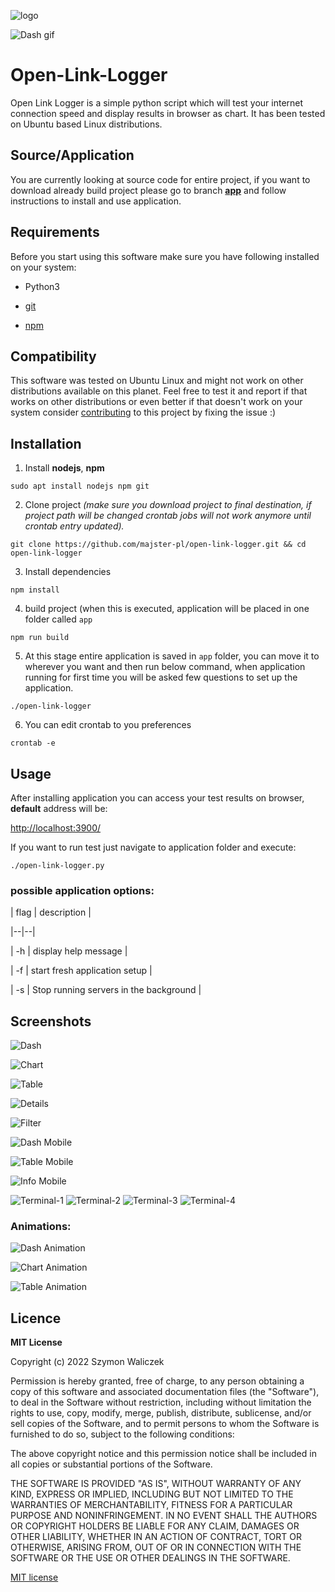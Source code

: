 ﻿
  

![logo](https://github.com/majster-pl/open-link-logger/raw/main/public/logo-with-title.png)

  
![Dash gif](https://github.com/majster-pl/open-link-logger/blob/main/screenshots/dash1.gif?raw=true)
  

# Open-Link-Logger

  

  

Open Link Logger is a simple python script which will test your internet connection speed and display results in browser as chart. It has been tested on Ubuntu based Linux distributions.

  

## Source/Application

You are currently looking at source code for entire project, if you want to download already build project please go to branch **[app](https://github.com/majster-pl/open-link-logger/tree/app)** and follow instructions to install and use application.

  

## Requirements

  

  

Before you start using this software make sure you have following installed on your system:

  

- Python3

- [git](https://git-scm.com/download/linux)

- [npm](https://nodejs.org/en/download/)

  

## Compatibility

  

This software was tested on Ubuntu Linux and might not work on other distributions available on this planet. Feel free to test it and report if that works on other distributions or even better if that doesn't work on your system consider [contributing](https://github.com/majster-pl/open-link-logger) to this project by fixing the issue :)

  

  

## Installation

  

1. Install **nodejs**, **npm**

  

`sudo apt install nodejs npm git`

  

2. Clone project *(make sure you download project to final destination, if project path will be changed crontab jobs will not work anymore until crontab entry updated).*

  

`git clone https://github.com/majster-pl/open-link-logger.git && cd open-link-logger`

  

3. Install dependencies

  

`npm install`

  

4. build project (when this is executed, application will be placed in one folder called `app`

  

`npm run build`

  

5. At this stage entire application is saved in `app` folder, you can move it to wherever you want and then run below command, when application running for first time you will be asked few questions to set up the application.

  

`./open-link-logger`

  

6. You can edit crontab to you preferences

  

`crontab -e`

  

  

## Usage

  

After installing application you can access your test results on browser, **default** address will be:

  

[http://localhost:3900/](http://localhost:3900/)

  

  

If you want to run test just navigate to application folder and execute:

  

`./open-link-logger.py`

  

### possible application options:

| flag | description |

|--|--|

| -h | display help message |

| -f | start fresh application setup |

| -s | Stop running servers in the background |

  
## Screenshots


![Dash](https://raw.githubusercontent.com/majster-pl/open-link-logger/main/screenshots/Screenshot1.png)

![Chart](https://raw.githubusercontent.com/majster-pl/open-link-logger/main/screenshots/Screenshot2.png)

![Table](https://raw.githubusercontent.com/majster-pl/open-link-logger/main/screenshots/Screenshot3.png)

![Details](https://raw.githubusercontent.com/majster-pl/open-link-logger/main/screenshots/Screenshot4.png)

![Filter](https://raw.githubusercontent.com/majster-pl/open-link-logger/main/screenshots/Screenshot5.png)

![Dash Mobile](https://raw.githubusercontent.com/majster-pl/open-link-logger/main/screenshots/Screenshot6.png)

![Table Mobile](https://raw.githubusercontent.com/majster-pl/open-link-logger/main/screenshots/Screenshot7.png)

![Info Mobile](https://raw.githubusercontent.com/majster-pl/open-link-logger/main/screenshots/Screenshot8.png)

![Terminal-1](https://raw.githubusercontent.com/majster-pl/open-link-logger/main/screenshots/terminal1.png)
![Terminal-2](https://raw.githubusercontent.com/majster-pl/open-link-logger/main/screenshots/terminal2.png)
![Terminal-3](https://raw.githubusercontent.com/majster-pl/open-link-logger/main/screenshots/terminal3.png)
![Terminal-4](https://raw.githubusercontent.com/majster-pl/open-link-logger/main/screenshots/terminal4.png)

### Animations:
![Dash Animation](https://github.com/majster-pl/open-link-logger/blob/main/screenshots/dash1.gif?raw=true)

![Chart Animation](https://github.com/majster-pl/open-link-logger/blob/main/screenshots/chart1.gif?raw=true)

![Table Animation](https://github.com/majster-pl/open-link-logger/blob/main/screenshots/table1.gif?raw=true)

## Licence

  

  

**MIT License**

  

Copyright (c) 2022 Szymon Waliczek

  

  

Permission is hereby granted, free of charge, to any person obtaining a copy of this software and associated documentation files (the "Software"), to deal in the Software without restriction, including without limitation the rights to use, copy, modify, merge, publish, distribute, sublicense, and/or sell copies of the Software, and to permit persons to whom the Software is furnished to do so, subject to the following conditions:

  

  

The above copyright notice and this permission notice shall be included in all copies or substantial portions of the Software.

  

  

THE SOFTWARE IS PROVIDED "AS IS", WITHOUT WARRANTY OF ANY KIND, EXPRESS OR IMPLIED, INCLUDING BUT NOT LIMITED TO THE WARRANTIES OF MERCHANTABILITY, FITNESS FOR A PARTICULAR PURPOSE AND NONINFRINGEMENT. IN NO EVENT SHALL THE AUTHORS OR COPYRIGHT HOLDERS BE LIABLE FOR ANY CLAIM, DAMAGES OR OTHER LIABILITY, WHETHER IN AN ACTION OF CONTRACT, TORT OR OTHERWISE, ARISING FROM, OUT OF OR IN CONNECTION WITH THE SOFTWARE OR THE USE OR OTHER DEALINGS IN THE SOFTWARE.

  

  

[MIT license](https://opensource.org/licenses/MIT)